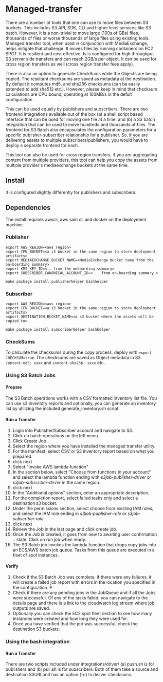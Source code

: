 # Managed-transfer

There are a number of tools that one can use to move files between S3 buckets. This includes S3 API, SDK, CLI and higher level services like S3 batch. However, it is a non-trivial to move large (100s of GBs) files, thousands of files or worse thousands of large files using existing tools. Managed transfer tool, when used in conjunction with MediaExchange, helps mitigate that challenge. It moves files by running containers on EC2 SPOT. It is resilient and  cost effective. Is is configured for high throughput S3 server side transfers and can reach 2GB/s per object. It can be used for cross region transfers as well (cross region transfer fees apply).

There is also an option to generate CheckSums while the Objects are being copied. The resultant checksums are saved as  metadata at the destination. By default it computes md5, and sha256 checksums (can be easily extended to add sha512 etc.). However, please keep in mind that checksum calculations are CPU bound, operating at 100MB/s in the defult configuration.

This can be used equally by publishers and subscribers. There are two frontend integrations available out of the box (a) a shell script based interface that can be used for moving one file at a time. and (b) a S3 batch integration that can be used to move hundreds and thousands of files. The frontend for S3 Batch also encapsulates the configuration parameters for a specific publisher-subscriber relationship for a publisher. So, if you are delivering assets to multiple subscribers/publishers, you would have to deploy a separate frontend for each.

This tool can also be used for cross region transfers. If you are aggregating content from multiple providers, this tool can help you copy the assets from multiple provider's mediaexchange buckets at the same time.  

## Install

It is configured slightly differently for publishers and subscribers.

## Dependencies
The install requires awscli, aws sam cli and docker on the deployment machine.

### Publisher

```code
export AWS_REGION=<aws region>
export CFN_BUCKET=<a s3 bucket in the same region to store deployment artifacts>
export MEDIAEXCHANGE_BUCKET_NAME=<MediaExchange bucket name from the on-boarding summary>
export KMS_KEY_ID=<.. from the onboarding summary>
export SUBSCRIBER_CANONICAL_ACCOUNT_ID=< .. from on-boarding summary >

make package install publisherhelper bashhelper

```

### Subscriber

```code
export AWS_REGION=<aws region>
export CFN_BUCKET=<a s3 bucket in the same region to store deployment artifacts>
export DESTINATION_BUCKET_NAME=<a s3 bucket where the assets will be copied to>

make package install subscriberhelper bashhelper
```

### CheckSums

To calculate the checksums during the copy process, deploy with `export CHECKSUM=true`. The checksums are saved as Object metadata in S3 `content-md5: xxxx` and  `content-sha256: xxxx` etc.

### Using S3 Batch Jobs

#### Prepare
The S3 Batch operations works with a CSV formatted inventory list file. You can use s3 inventory reports and optionally, you can generate an inventory list by utilizing the included generate_inventory.sh script.

#### Run a Transfer

1. Login into Publisher/Subscriber account and navigate to S3.
1. Click on batch operations on the left menu.
1. Click Create Job
  1. Select the region where you have installed the managed transfer utility.
  1. For the manifest, select CSV or S3 inventory report based on what you prepared.
  1. click next
  1. Select "invoke AWS lambda function"
  1. In the section below, select "Choose from functions in your account" and select the lambda function ending with _s3job-publisher-driver_ or _s3job-subscriber-driver_ in the same region.
  1. click next
  1. In the "Additional options" section, enter an appropriate description.
  1. For the completion report, select failed tasks only and select a destination s3 bucket.
  1. Under the permissions section, select choose from existing IAM roles, and select the IAM role ending in _s3job-publisher-role_ or _s3job-subscriber-role_
  1. click next
  1. Review the Job in the last page and click create job.
1. Once the Job is created, it goes from new to awaiting user confirmation .. state. Click on run job when ready.
1. The S3 Batch job invokes the lambda function that drops copy jobs into an ECS/AWS batch job queue. Tasks from this queue are executed in a fleet of spot instances.  

#### Verify

1. Check if the S3 Batch Job was complete. If there were any failures, it will create a failed job report with errors in the location you specified in the configuration. P
1. Check if there are any pending jobs in the JobQueue and if all the Jobs were successful. Of any of the tasks failed, you can navigate to the details page and there is a link to the cloudwatch log stream where job outputs are saved.
1. Optionally you can check the EC2 spot fleet section to see how many instances were created and how long they were used for.
1. Once you have verified that the job was successful, check the destination S3 buckets.


### Using the bash integration

#### Run a Transfer

There are two scripts included under integrations/driver/ (a) push.sh is for publishers and (b) pull.sh is for subscribers. Both of them take a source and destination S3URI and has an option (-c) to deliver checksums.  
